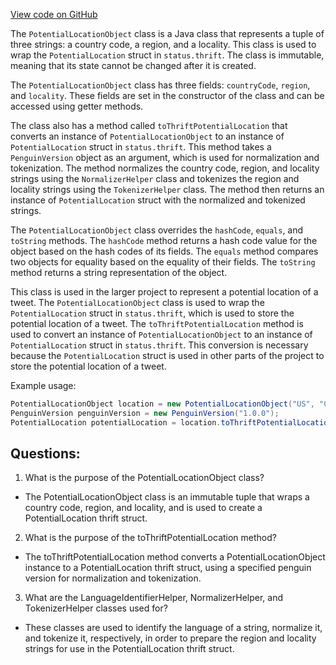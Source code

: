 [View code on GitHub](https://github.com/misbahsy/the-algorithm/src/java/com/twitter/search/common/relevance/entities/PotentialLocationObject.java)

The `PotentialLocationObject` class is a Java class that represents a tuple of three strings: a country code, a region, and a locality. This class is used to wrap the `PotentialLocation` struct in `status.thrift`. The class is immutable, meaning that its state cannot be changed after it is created. 

The `PotentialLocationObject` class has three fields: `countryCode`, `region`, and `locality`. These fields are set in the constructor of the class and can be accessed using getter methods. 

The class also has a method called `toThriftPotentialLocation` that converts an instance of `PotentialLocationObject` to an instance of `PotentialLocation` struct in `status.thrift`. This method takes a `PenguinVersion` object as an argument, which is used for normalization and tokenization. The method normalizes the country code, region, and locality strings using the `NormalizerHelper` class and tokenizes the region and locality strings using the `TokenizerHelper` class. The method then returns an instance of `PotentialLocation` struct with the normalized and tokenized strings. 

The `PotentialLocationObject` class overrides the `hashCode`, `equals`, and `toString` methods. The `hashCode` method returns a hash code value for the object based on the hash codes of its fields. The `equals` method compares two objects for equality based on the equality of their fields. The `toString` method returns a string representation of the object. 

This class is used in the larger project to represent a potential location of a tweet. The `PotentialLocationObject` class is used to wrap the `PotentialLocation` struct in `status.thrift`, which is used to store the potential location of a tweet. The `toThriftPotentialLocation` method is used to convert an instance of `PotentialLocationObject` to an instance of `PotentialLocation` struct in `status.thrift`. This conversion is necessary because the `PotentialLocation` struct is used in other parts of the project to store the potential location of a tweet. 

Example usage:

```java
PotentialLocationObject location = new PotentialLocationObject("US", "California", "San Francisco");
PenguinVersion penguinVersion = new PenguinVersion("1.0.0");
PotentialLocation potentialLocation = location.toThriftPotentialLocation(penguinVersion);
```
## Questions: 
 1. What is the purpose of the PotentialLocationObject class?
- The PotentialLocationObject class is an immutable tuple that wraps a country code, region, and locality, and is used to create a PotentialLocation thrift struct.

2. What is the purpose of the toThriftPotentialLocation method?
- The toThriftPotentialLocation method converts a PotentialLocationObject instance to a PotentialLocation thrift struct, using a specified penguin version for normalization and tokenization.

3. What are the LanguageIdentifierHelper, NormalizerHelper, and TokenizerHelper classes used for?
- These classes are used to identify the language of a string, normalize it, and tokenize it, respectively, in order to prepare the region and locality strings for use in the PotentialLocation thrift struct.